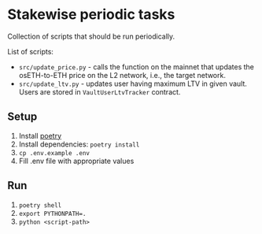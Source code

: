 # Stakewise periodic tasks

Collection of scripts that should be run periodically.

List of scripts:

* `src/update_price.py` - calls the function on the mainnet that updates the osETH-to-ETH price on the L2 network, i.e., the target network.
* `src/update_ltv.py` - updates user having maximum LTV in given vault. Users are stored in `VaultUserLtvTracker` contract.

## Setup

1. Install [poetry](https://python-poetry.org/)
2. Install dependencies: `poetry install`
3. `cp .env.example .env`
4. Fill .env file with appropriate values

## Run

1. `poetry shell`
2. `export PYTHONPATH=.`
3. `python <script-path>`
